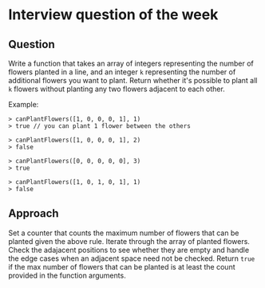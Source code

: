 # Interview question of the week

## Question

Write a function that takes an array of integers representing the number of flowers planted in a line, and an integer `k` representing the number of additional flowers you want to plant. Return whether it's possible to plant all `k` flowers without planting any two flowers adjacent to each other.

Example:

```
> canPlantFlowers([1, 0, 0, 0, 1], 1)
> true // you can plant 1 flower between the others

> canPlantFlowers([1, 0, 0, 0, 1], 2)
> false

> canPlantFlowers([0, 0, 0, 0, 0], 3)
> true

> canPlantFlowers([1, 0, 1, 0, 1], 1)
> false
```

## Approach

Set a counter that counts the maximum number of flowers that can be planted given the above rule. Iterate through the array of planted flowers. Check the adajacent positions to see whether they are empty and handle the edge cases when an adjacent space need not be checked. Return `true` if the max number of flowers that can be planted is at least the count provided in the function arguments.
